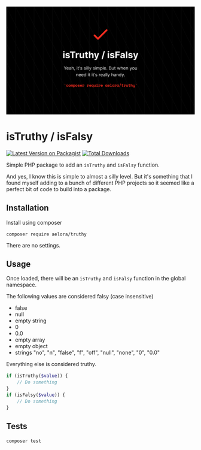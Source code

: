 ![](header.png)

# isTruthy / isFalsy

[![Latest Version on Packagist](https://img.shields.io/packagist/v/aelora/truthy.svg?style=flat-square)](https://packagist.org/packages/aelora/truthy)
[![Total Downloads](https://img.shields.io/packagist/dt/aelora/truthy.svg?style=flat-square)](https://packagist.org/packages/aelora/truthy)

Simple PHP package to add an `isTruthy` and `isFalsy` function.

And yes, I know this is simple to almost a silly level. But it's something that I found myself adding to a bunch of different PHP projects so it seemed like a perfect bit of code to build into a package. 

## Installation 

Install using composer

```
composer require aelora/truthy
```

There are no settings. 

## Usage

Once loaded, there will be an `isTruthy` and `isFalsy` function in the global namespace.

The following values are considered falsy (case insensitive)
* false
* null
* empty string
* 0
* 0.0
* empty array
* empty object
* strings "no", "n", "false", "f", "off", "null", "none", "0", "0.0"

Everything else is considered truthy. 

```php
if (isTruthy($value)) {
    // Do something
} 
if (isFalsy($value)) {
    // Do something
}
```

## Tests

```
composer test
```
